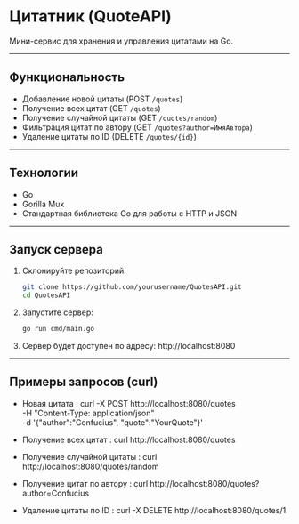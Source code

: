 # Цитатник (QuoteAPI)

Мини-сервис для хранения и управления цитатами на Go.

---

## Функциональность

- Добавление новой цитаты (POST `/quotes`)
- Получение всех цитат (GET `/quotes`)
- Получение случайной цитаты (GET `/quotes/random`)
- Фильтрация цитат по автору (GET `/quotes?author=ИмяАвтора`)
- Удаление цитаты по ID (DELETE `/quotes/{id}`)

---

## Технологии

- Go
- Gorilla Mux
- Стандартная библиотека Go для работы с HTTP и JSON

---

## Запуск сервера

1. Склонируйте репозиторий:
   ```bash
   git clone https://github.com/yourusername/QuotesAPI.git
   cd QuotesAPI
   
2. Запустите сервер:
   ```bash
   go run cmd/main.go
3. Сервер будет доступен по адресу: http://localhost:8080
   
---

## Примеры запросов (curl)
  - Новая цитата : curl -X POST http://localhost:8080/quotes \
  -H "Content-Type: application/json" \
  -d '{"author":"Confucius", "quote":"YourQuote"}'

  - Получение всех цитат : curl http://localhost:8080/quotes
  - Получение случайной цитаты : curl http://localhost:8080/quotes/random
  - Получение цитат по автору : curl http://localhost:8080/quotes?author=Confucius
  - Удаление цитаты по ID : curl -X DELETE http://localhost:8080/quotes/1

